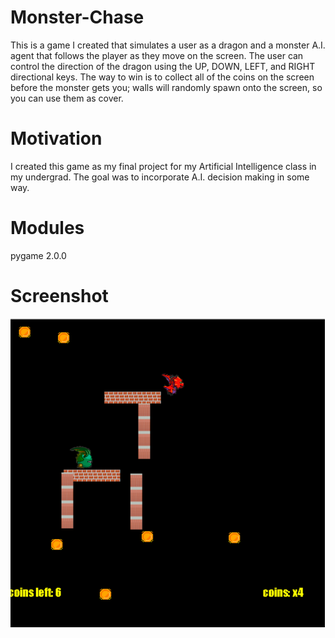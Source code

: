 # Monster-Chase
This is a game I created that simulates a user as a dragon and a monster A.I. agent that follows the player as they move on the screen. The user can control the direction of the dragon using the UP, DOWN, LEFT, and RIGHT directional keys. The way to win is to collect all of the coins on the screen before the monster gets you; walls will randomly spawn onto the screen, so you can use them as cover. 

# Motivation
I created this game as my final project for my Artificial Intelligence class in my undergrad. The goal was to incorporate A.I. decision making in some way.

# Modules
pygame 2.0.0


# Screenshot
![Alt text](https://github.com/MalikCoderGreen/Monster-Chase/blob/master/monster_chase_screenshot.png?raw=true "Monster Chaser screenshot")
